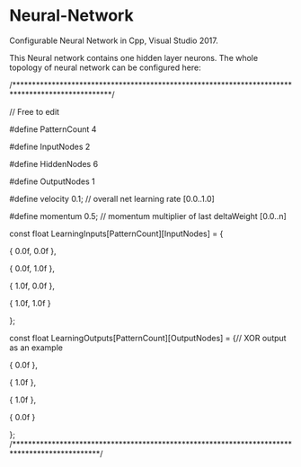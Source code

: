 # Neural-Network
Configurable Neural Network in Cpp, Visual Studio 2017.

This Neural network contains one hidden layer neurons.
The whole topology of neural network can be configured here:

/*************************************************************************************************/

// Free to edit

#define PatternCount 4

#define InputNodes 2

#define HiddenNodes 6

#define OutputNodes 1

#define velocity 0.1; // overall net learning rate [0.0..1.0]

#define momentum 0.5; // momentum multiplier of last deltaWeight [0.0..n]


const float LearningInputs[PatternCount][InputNodes] = {

{ 0.0f, 0.0f },

{ 0.0f, 1.0f },

{ 1.0f, 0.0f },

{ 1.0f, 1.0f }

};

const float LearningOutputs[PatternCount][OutputNodes] = {// XOR output as an example

{ 0.0f },

{ 1.0f },

{ 1.0f },

{ 0.0f }

};
/**********************************************************************************************/

